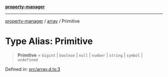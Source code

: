 [**property-manager**](../../README.md)

***

[property-manager](../../modules.md) / [array](../README.md) / Primitive

# Type Alias: Primitive

> **Primitive** = `bigint` \| `boolean` \| `null` \| `number` \| `string` \| `symbol` \| `undefined`

Defined in: [src/array.d.ts:3](https://github.com/snowyu/property-manager.js/blob/875a648099d0c063400c33d31fea8b465b85b679/src/array.d.ts#L3)
